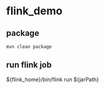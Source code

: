 # flink_demo
## package
    mvn clean package
## run flink job
${flink_home}/bin/flink run ${jarPath}

